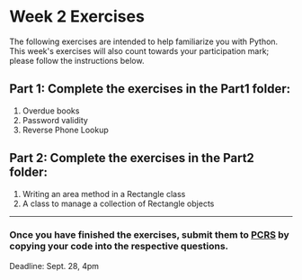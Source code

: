 # Week 2 Exercises

The following exercises are intended to help familiarize you with Python. This week's exercises will also count towards your participation mark; please follow the instructions below. 

## Part 1: Complete the exercises in the Part1 folder:

1.  Overdue books
2.  Password validity
3.  Reverse Phone Lookup 

## Part 2: Complete the exercises in the Part2 folder:

1.  Writing an area method in a Rectangle class
2.  A class to manage a collection of Rectangle objects

***

### Once you have finished the exercises, submit them to [PCRS](https://pcrs.teach.cs.toronto.edu/ECE1779-2022-09/content/quests) by copying your code into the respective questions. 

Deadline: Sept. 28, 4pm
